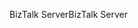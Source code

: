 <span data-ttu-id="5dedd-101">BizTalk Server</span><span class="sxs-lookup"><span data-stu-id="5dedd-101">BizTalk Server</span></span>